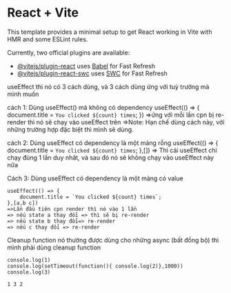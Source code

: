 # React + Vite

This template provides a minimal setup to get React working in Vite with HMR and some ESLint rules.

Currently, two official plugins are available:

- [@vitejs/plugin-react](https://github.com/vitejs/vite-plugin-react/blob/main/packages/plugin-react/README.md) uses [Babel](https://babeljs.io/) for Fast Refresh
- [@vitejs/plugin-react-swc](https://github.com/vitejs/vite-plugin-react-swc) uses [SWC](https://swc.rs/) for Fast Refresh


useEffect thì nó có 3 cách dùng, và 3 cách dùng ứng với tuỳ trường mà mình muốn

cách 1: Dùng useEffect() mà không có dependency
    useEffect(() => {
		document.title = `You clicked ${count} times`;
	})
    =>ứng với mỗi lần cpn bị re-render thì nó sẽ chạy vào useEffect trên
    =>Note: Hạn chế dùng cách này, với những trường hợp đặc biệt thì mình sẽ dùng.



cách 2: Dùng useEffect có dependency là một mảng rỗng
    useEffect(() => {
		document.title = `You clicked ${count} times`;
	},[])
    => Thì cái useEffect chỉ chạy đúng 1 lần duy nhât, và sau đó nó sẽ không
        chạy vào useEffect này nữa


        
Cách 3: Dùng useEffect có dependency là một mảng có value

    useEffect(() => {
		document.title = `You clicked ${count} times`;
	},[a,b c])   
    =>Lần đầu tiên cpn render thì nó vào 1 lần
    => nếu state a thay đổi => thì sẽ bị re-render
    => nếu state b thay đổi=> re-render
    => nếu c thay đổi => re-render

Cleanup function
    nó thường được dùng cho những async (bất đồng bộ) thì mình phải dùng
    cleanup function

    console.log(1)
    console.log(setTimeout(function(){ console.log(2)},1000))
    console.log(3)

    1 3 2